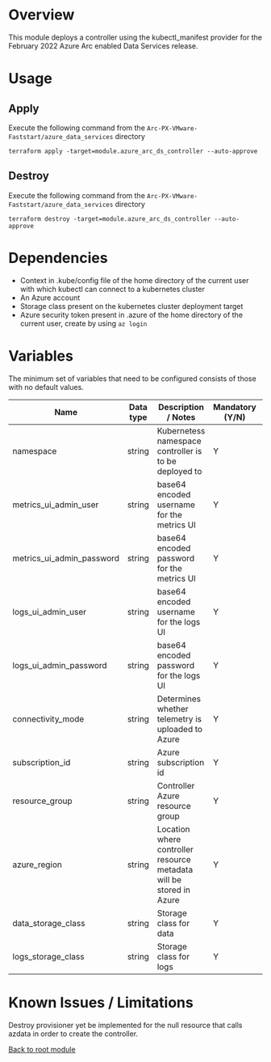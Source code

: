 # Overview

This module deploys a controller using the kubectl_manifest provider for the February 2022 Azure Arc enabled Data Services release.

# Usage

## Apply

Execute the following command from the `Arc-PX-VMware-Faststart/azure_data_services` directory
```
terraform apply -target=module.azure_arc_ds_controller --auto-approve 
```

## Destroy

Execute the following command from the `Arc-PX-VMware-Faststart/azure_data_services` directory
```
terraform destroy -target=module.azure_arc_ds_controller --auto-approve 
```

# Dependencies

- Context in .kube/config file of the home directory of the current user with which kubectl can connect to a kubernetes cluster
- An Azure account 
- Storage class present on the kubernetes cluster deployment target
- Azure security token present in .azure of the home directory of the current user, create by using `az login`

# Variables

The minimum set of variables that need to be configured consists of those with no default values.

| Name                        | Data type | Description / Notes                                                 | Mandatory (Y/N) | Default Value        |      
|-----------------------------|-----------|---------------------------------------------------------------------|-----------------|----------------------|
| namespace                   | string    | Kubernetess namespace controller is to be deployed to               |        Y        | arc                  |
| metrics_ui_admin_user       | string    | base64 encoded username for the metrics UI                          |        Y        | **No default value** |
| metrics_ui_admin_password   | string    | base64 encoded password for the metrics UI                          |        Y        | **No default value** |
| logs_ui_admin_user          | string    | base64 encoded username for the logs UI                             |        Y        | **No default value** |
| logs_ui_admin_password      | string    | base64 encoded password for the logs UI                             |        Y        | **No default value** |
| connectivity_mode           | string    | Determines whether telemetry is uploaded to Azure                   |        Y        | indirect             |
| subscription_id             | string    | Azure subscription id                                               |        Y        | **No default value** |           
| resource_group              | string    | Controller Azure resource group                                     |        Y        | arc-ds-controller    |
| azure_region                | string    | Location where controller resource metadata will be stored in Azure |        Y        | eastus               | 
| data_storage_class          | string    | Storage class for data                                              |        Y        | portworx-sc          | 
| logs_storage_class          | string    | Storage class for logs                                              |        Y        | portworx-sc          |

# Known Issues / Limitations

Destroy provisioner yet be implemented for the null resource that calls azdata in order to create the controller. 

[Back to root module](https://github.com/chrisadkin/arc-px-vmware-faststart/blob/main/README.md)
